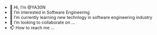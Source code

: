- 👋 Hi, I’m @YA30N
- 👀 I’m interested in Software Engineering
- 🌱 I’m currently learning new technlogy in software engineering industry
- 💞️ I’m looking to collaborate on ...
- 📫 How to reach me ...

<!---
YA30N-Remix/YA30N-Remix is a ✨ special ✨ repository because its `README.md` (this file) appears on your GitHub profile.
You can click the Preview link to take a look at your changes.
--->
